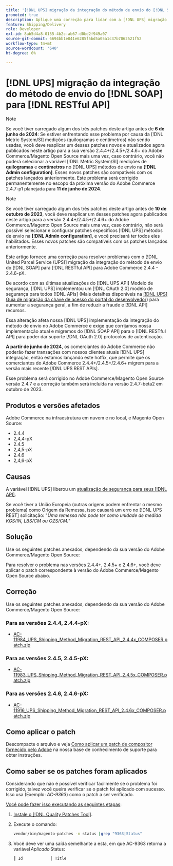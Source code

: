 ```yaml
---
title: '[!DNL UPS] migração da integração do método de envio do [!DNL SOAP] para [!DNL RESTful API]'
promoted: true
description: Aplique uma correção para lidar com a [!DNL UPS] migração da integração do método de envio do [!DNL SOAP] para [!DNL RESTful API] para Adobe Commerce 2.4.4 - 2.4.6-pX.
feature: Shipping/Delivery
role: Developer
exl-id: 8ab5d4a8-0155-4b2c-ab67-d0bd2f949a07
source-git-commit: 6694bb1e041e6285f5bd5a05a1c37b7062521f52
workflow-type: tm+mt
source-wordcount: '640'
ht-degree: 0%

---
```


# [!DNL UPS] migração da integração do método de envio do [!DNL SOAP] para [!DNL RESTful API]

>[!NOTE]
>
>Se você tiver carregado algum dos três patches deste artigo antes de **6 de junho de 2024**: Se estiver enfrentando esse problema por causa da [!DNL Metric System/SI] medições (quilogramas e centímetros) não sendo usadas, você deve reaplicar um desses patches novos e atualizados agora publicados neste artigo para a sua versão 2.4.4+/2.4.5+/2.4.6+ do Adobe Commerce/Magento Open Source mais uma vez, caso contrário, você não poderá selecionar a variável [!DNL Metric System/SI] medições de **quilogramas** e **centímetros** no [!DNL UPS] métodos de envio na **[!DNL Admin configuration]**. Esses novos patches são compatíveis com os patches lançados anteriormente. Este problema será corrigido permanentemente no escopo da próxima versão do Adobe Commerce 2.4.7-p1 planejada para **11 de junho de 2024**.

>[!NOTE]
>
>Se você tiver carregado algum dos três patches deste artigo antes de **10 de outubro de 2023**, você deve reaplicar um desses patches agora publicados neste artigo para a versão 2.4.4+/2.4.5+/2.4.6+ do Adobe Commerce/Magento Open Source mais uma vez, caso contrário, não será possível selecionar e configurar patches específicos [!DNL UPS] métodos de envio na **[!DNL Admin configuration]**, e você precisará ter todos eles habilitados. Esses novos patches são compatíveis com os patches lançados anteriormente.

Este artigo fornece uma correção para resolver problemas com o [!DNL United Parcel Service (UPS)] migração da integração do método de envio do [!DNL SOAP] para [!DNL RESTful API] para Adobe Commerce 2.4.4 - 2.4.6-pX.

De acordo com as últimas atualizações do [!DNL UPS API] Modelo de segurança, [!DNL UPS] implementou um [!DNL OAuth 2.0] modelo de segurança para todos [!DNL APIs] (Mais detalhes disponíveis na [[!DNL UPS] Guia de migração da chave de acesso do portal do desenvolvedor](https://developer.ups.com/oauth-developer-guide?loc=en_US&amp;sp_rid=NTA5MzQ1OTE2NjEyS0&amp;sp_mid=72989914)) para aumentar a segurança geral, a fim de reduzir a fraude e [!DNL API] recursos.

Essa alteração afeta nossa [!DNL UPS] implementação da integração do método de envio no Adobe Commerce e exige que corrijamos nossa implementação atual e migremos do [!DNL SOAP API] para o [!DNL RESTful API] para poder dar suporte [!DNL OAuth 2.0] protocolos de autenticação.

**A partir de junho de 2024**, os comerciantes do Adobe Commerce não poderão fazer transações com nossos clientes atuais [!DNL UPS] integração, então estamos lançando este hotfix, que permite que os comerciantes do Adobe Commerce 2.4.4+/2.4.5+/2.4.6+ migrem para a versão mais recente [!DNL UPS REST APIs].

Esse problema será corrigido no Adobe Commerce/Magento Open Source versão 2.4.7 e a correção também será incluída na versão 2.4.7-beta2 em outubro de 2023.

## Produtos e versões afetados

Adobe Commerce na infraestrutura em nuvem e no local, e Magento Open Source:

* 2.4.4
* 2,4,4-pX
* 2.4.5
* 2,4,5-pX
* 2.4.6
* 2,4,6-pX

## Causas

A variável [!DNL UPS] liberou um [atualização de segurança para seus [!DNL API]](https://developer.ups.com/oauth-developer-guide?loc=en_US&amp;sp_rid=NTA5MzQ1OTE2NjEyS0&amp;sp_mid=72989914).

Se você tiver a União Europeia (outras origens podem enfrentar o mesmo problema) como Origem da Remessa, isso causará um erro no [!DNL UPS REST] solicitação: &quot;*Uma remessa não pode ter como unidade de medida KGS/IN, LBS/CM ou OZS/CM.*&quot;

## Solução

Use os seguintes patches anexados, dependendo da sua versão do Adobe Commerce/Magento Open Source:

Para resolver o problema nas versões 2.4.4+, 2.4.5+ e 2.4.6+, você deve aplicar o patch correspondente à versão do Adobe Commerce/Magento Open Source abaixo.

## Correção

Use os seguintes patches anexados, dependendo da sua versão do Adobe Commerce/Magento Open Source:

### Para as versões 2.4.4, 2.4.4-pX:

* [AC-11984_UPS_Shipping_Method_Migration_REST_API_2.4.4x_COMPOSER.patch.zip](assets/AC-11984_UPS_Shipping_Method_Migration_REST_API_2.4.4x_COMPOSER.patch.zip)

### Para as versões 2.4.5, 2.4.5-pX:

* [AC-11983_UPS_Shipping_Method_Migration_REST_API_2.4.5x_COMPOSER.patch.zip](assets/AC-11983_UPS_Shipping_Method_Migration_REST_API_2.4.5x_COMPOSER.patch.zip)

### Para as versões 2.4.6, 2.4.6-pX:

* [AC-11916_UPS_Shipping_Method_Migration_REST_API_2.4.6x_COMPOSER.patch.zip](assets/AC-11916_UPS_Shipping_Method_Migration_REST_API_2.4.6x_COMPOSER.patch.zip)

## Como aplicar o patch

Descompacte o arquivo e veja [Como aplicar um patch de compositor fornecido pelo Adobe](https://experienceleague.adobe.com/docs/commerce-knowledge-base/kb/how-to/how-to-apply-a-composer-patch-provided-by-magento.html) na nossa base de conhecimento de suporte para obter instruções.

## Como saber se os patches foram aplicados

Considerando que não é possível verificar facilmente se o problema foi corrigido, talvez você queira verificar se o patch foi aplicado com sucesso. Isso usa (Exemplo: *AC-9363*) como o patch a ser verificado.

<u>Você pode fazer isso executando as seguintes etapas</u>:

1. [Instale o [!DNL Quality Patches Tool]](https://experienceleague.adobe.com/docs/commerce-operations/tools/quality-patches-tool/usage.html).
1. Execute o comando:

   ```bash
   vendor/bin/magento-patches -n status |grep "9363|Status"
   ```

1. Você deve ver uma saída semelhante a esta, em que AC-9363 retorna a variável *Aplicado* Status:

   ```bash
   ║ Id            │ Title                                                        │ Category        │ Origin                 │ Status      │ Details                                          ║ ║ N/A           │ ../m2-hotfixes/AC-9363_USPS_Ground_Advantage_shipping_method_COMPOSER_patch.patch      │ Other           │ Local                  │ Applied     │ Patch type: Custom                                
   ```
